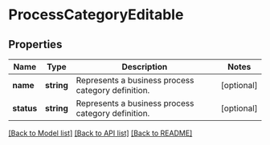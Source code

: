 # ProcessCategoryEditable

## Properties
Name | Type | Description | Notes
------------ | ------------- | ------------- | -------------
**name** | **string** | Represents a business process category definition. | [optional] 
**status** | **string** | Represents a business process category definition. | [optional] 

[[Back to Model list]](../README.md#documentation-for-models) [[Back to API list]](../README.md#documentation-for-api-endpoints) [[Back to README]](../README.md)


